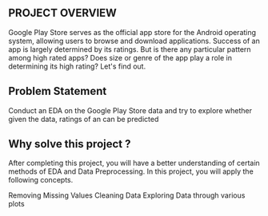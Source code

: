 ## PROJECT OVERVIEW

Google Play Store serves as the official app store for the Android operating system, allowing users to browse and download applications.
Success of an app is largely determined by its ratings.
But is there any particular pattern among high rated apps? Does size or genre of the app play a role in determining its high rating?
Let's find out.

## Problem Statement

Conduct an EDA on the Google Play Store data and try to explore whether given the data, ratings of an can be predicted

## Why solve this project ?

After completing this project, you will have a better understanding of certain methods of EDA and Data Preprocessing. In this project, you will apply the following concepts.

Removing Missing Values
Cleaning Data
Exploring Data through various plots
